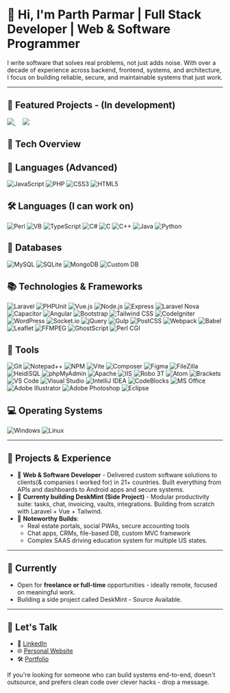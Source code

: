 # 👋 Hi, I'm Parth Parmar | Full Stack Developer | Web & Software Programmer

I write software that solves real problems, not just adds noise. With over a decade of experience across backend, frontend, systems, and architecture, I focus on building reliable, secure, and maintainable systems that just work.

---
## 🚀 Featured Projects - (In development)

<a href="https://github.com/parthmp/deskmint-backend">
  <img src="https://github-readme-stats.vercel.app/api/pin/?username=parthmp&repo=deskmint-backend&theme=radical" />
</a>&nbsp;&nbsp;&nbsp;
<a href="https://github.com/parthmp/deskmint-frontend">
  <img src="https://github-readme-stats.vercel.app/api/pin/?username=parthmp&repo=deskmint-frontend&theme=radical" />
</a>




## 🧠 Tech Overview

## 🚀 Languages (Advanced)
![JavaScript](https://img.shields.io/badge/JavaScript-F7DF1E?logo=javascript&logoColor=000&style=flat)
![PHP](https://img.shields.io/badge/PHP-777BB4?logo=php&logoColor=fff&style=flat)
![CSS3](https://img.shields.io/badge/CSS-1572B6?logo=css3&logoColor=fff&style=flat)
![HTML5](https://img.shields.io/badge/HTML-E34F26?logo=html5&logoColor=fff&style=flat)

## 🛠 Languages (I can work on)
![Perl](https://img.shields.io/badge/Perl-39457E?logo=perl&logoColor=fff&style=flat)
![VB](https://img.shields.io/badge/Visual%20Basic-512BD4?logo=.net&logoColor=fff&style=flat)
![TypeScript](https://img.shields.io/badge/TypeScript-3178C6?logo=typescript&logoColor=fff&style=flat)
![C#](https://img.shields.io/badge/C%23-239120?logo=csharp&logoColor=fff&style=flat)
![C](https://img.shields.io/badge/C-00599C?logo=c&logoColor=fff&style=flat)
![C++](https://img.shields.io/badge/C++-00599C?logo=cplusplus&logoColor=fff&style=flat)
![Java](https://img.shields.io/badge/Java-007396?logo=openjdk&logoColor=fff&style=flat)
![Python](https://img.shields.io/badge/Python-3776AB?logo=python&logoColor=fff&style=flat)

## 💾 Databases
![MySQL](https://img.shields.io/badge/MySQL-4479A1?logo=mysql&logoColor=fff&style=flat)
![SQLite](https://img.shields.io/badge/SQLite-003B57?logo=sqlite&logoColor=fff&style=flat)
![MongoDB](https://img.shields.io/badge/MongoDB-47A248?logo=mongodb&logoColor=fff&style=flat)
![Custom DB](https://img.shields.io/badge/Custom%20JSON%20Database-555?style=for-the-badge)

## 📚 Technologies & Frameworks
![Laravel](https://img.shields.io/badge/Laravel-FF2D20?logo=laravel&logoColor=fff&style=flat)
![PHPUnit](https://img.shields.io/badge/PHPUnit-6D9A00?logo=php&logoColor=fff&style=flat)
![Vue.js](https://img.shields.io/badge/Vue.js-4FC08D?logo=vue.js&logoColor=fff&style=flat)
![Node.js](https://img.shields.io/badge/Node.js-339933?logo=node.js&logoColor=fff&style=flat)
![Express](https://img.shields.io/badge/Express-000000?logo=express&logoColor=fff&style=flat)
![Laravel Nova](https://img.shields.io/badge/Laravel%20Nova-FF2D20?logo=laravel&logoColor=fff&style=flat)
![Capacitor](https://img.shields.io/badge/Capacitor-119EFF?logo=capacitor&logoColor=fff&style=flat)
![Angular](https://img.shields.io/badge/Angular-DD0031?logo=angular&logoColor=fff&style=flat)
![Bootstrap](https://img.shields.io/badge/Bootstrap-7952B3?logo=bootstrap&logoColor=fff&style=flat)
![Tailwind CSS](https://img.shields.io/badge/Tailwind_CSS-06B6D4?logo=tailwind-css&logoColor=fff&style=flat)
![CodeIgniter](https://img.shields.io/badge/CodeIgniter-EF4223?logo=codeigniter&logoColor=fff&style=flat)
![WordPress](https://img.shields.io/badge/WordPress-21759B?logo=wordpress&logoColor=fff&style=flat)
![Socket.io](https://img.shields.io/badge/Socket.io-010101?logo=socket.io&logoColor=fff&style=flat)
![jQuery](https://img.shields.io/badge/jQuery-0769AD?logo=jquery&logoColor=fff&style=flat)
![Gulp](https://img.shields.io/badge/Gulp-CF4647?logo=gulp&logoColor=fff&style=flat)
![PostCSS](https://img.shields.io/badge/PostCSS-DD3A0A?logo=postcss&logoColor=fff&style=flat)
![Webpack](https://img.shields.io/badge/Webpack-8DD6F9?logo=webpack&logoColor=000&style=flat)
![Babel](https://img.shields.io/badge/Babel-F9DC3E?logo=babel&logoColor=000&style=flat)
![Leaflet](https://img.shields.io/badge/Leaflet-199900?logo=leaflet&logoColor=fff&style=flat)
![FFMPEG](https://img.shields.io/badge/FFmpeg-007808?logo=ffmpeg&logoColor=fff&style=flat)
![GhostScript](https://img.shields.io/badge/GhostScript-000000?style=for-the-badge)
![Perl CGI](https://img.shields.io/badge/Perl%20CGI-39457E?logo=perl&logoColor=fff&style=flat)

## 🔧 Tools
![Git](https://img.shields.io/badge/Git-F05032?logo=git&logoColor=fff&style=flat)
![Notepad++](https://img.shields.io/badge/Notepad++-90E59A?logo=notepadplusplus&logoColor=000&style=flat)
![NPM](https://img.shields.io/badge/NPM-CB3837?logo=npm&logoColor=fff&style=flat)
![Vite](https://img.shields.io/badge/Vite-646CFF?logo=vite&logoColor=fff&style=flat)
![Composer](https://img.shields.io/badge/Composer-885630?logo=composer&logoColor=fff&style=flat)
![Figma](https://img.shields.io/badge/Figma-F24E1E?logo=figma&logoColor=fff&style=flat)
![FileZilla](https://img.shields.io/badge/FileZilla-BF0000?logo=filezilla&logoColor=fff&style=flat)
![HeidiSQL](https://img.shields.io/badge/HeidiSQL-4479A1?style=for-the-badge)
![phpMyAdmin](https://img.shields.io/badge/phpMyAdmin-6C78AF?style=for-the-badge)
![Apache](https://img.shields.io/badge/Apache-D22128?logo=apache&logoColor=fff&style=flat)
![IIS](https://img.shields.io/badge/IIS-0078D7?logo=microsoft&logoColor=fff&style=flat)
![Robo 3T](https://img.shields.io/badge/Robo%203T-47A248?logo=mongodb&logoColor=fff&style=flat)
![Atom](https://img.shields.io/badge/Atom-66595C?logo=atom&logoColor=fff&style=flat)
![Brackets](https://img.shields.io/badge/Brackets-007ACC?style=for-the-badge)
![VS Code](https://img.shields.io/badge/VS%20Code-007ACC?logo=visualstudiocode&logoColor=fff&style=flat)
![Visual Studio](https://img.shields.io/badge/Visual%20Studio-5C2D91?logo=visualstudio&logoColor=fff&style=flat)
![IntelliJ IDEA](https://img.shields.io/badge/IntelliJ%20IDEA-000000?logo=intellijidea&logoColor=fff&style=flat)
![CodeBlocks](https://img.shields.io/badge/Code::Blocks-000000?style=for-the-badge)
![MS Office](https://img.shields.io/badge/MS%20Office-D83B01?logo=microsoftoffice&logoColor=fff&style=flat)
![Adobe Illustrator](https://img.shields.io/badge/Illustrator-FF9A00?logo=adobeillustrator&logoColor=fff&style=flat)
![Adobe Photoshop](https://img.shields.io/badge/Photoshop-31A8FF?logo=adobephotoshop&logoColor=fff&style=flat)
![Eclipse](https://img.shields.io/badge/Eclipse-2C2255?logo=eclipseide&logoColor=fff&style=flat)

## 💻 Operating Systems
![Windows](https://img.shields.io/badge/Windows-0078D6?logo=windows&logoColor=fff&style=flat)
![Linux](https://img.shields.io/badge/Linux-FCC624?logo=linux&logoColor=000&style=flat)

---

## 🔧 Projects & Experience

- 🧰 **Web & Software Developer** - Delivered custom software solutions to clients(& companies I worked for) in 21+ countries. Built everything from APIs and dashboards to Android apps and secure systems.
- 🧪 **Currenty building DeskMint (Side Project)** - Modular productivity suite: tasks, chat, invoicing, vaults, integrations. Building from scratch with Laravel + Vue + Tailwind.
- 🥽 **Noteworthy Builds**:
  - Real estate portals, social PWAs, secure accounting tools
  - Chat apps, CRMs, file-based DB, custom MVC framework
  - Complex SAAS driving education system for multiple US states.

---

## 💼 Currently

- Open for **freelance or full-time** opportunities - ideally remote, focused on meaningful work.
- Building a side project called DeskMint - Source Available.

---

## 🤝 Let's Talk

- 💼 [LinkedIn](https://www.linkedin.com/in/parthmp/)
- 🌐 [Personal Website](https://parthparmar.dev)
- 🛠️ [Portfolio](https://contra.com/parthparmaronline/work)

If you're looking for someone who can build systems end-to-end, doesn't outsource, and prefers clean code over clever hacks - drop a message.

